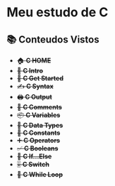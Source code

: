 # Meu estudo de C
## 📚 Conteudos Vistos

- ~~🏠 **C HOME**~~  
- ~~📖 **C Intro**~~  
- ~~🚀 **C Get Started**~~  
- ~~✍️ **C Syntax**~~  
- ~~🖨️ **C Output**~~  
- ~~💬 **C Comments**~~  
- ~~📦 **C Variables**~~  
- ~~🔢 **C Data Types**~~  
- ~~📏 **C Constants**~~  
- ~~➕ **C Operators**~~  
- ~~✅ **C Booleans**~~  
- ~~🔀 **C If...Else**~~  
- ~~🎚️ **C Switch**~~  
- ~~🔄 **C While Loop**~~
